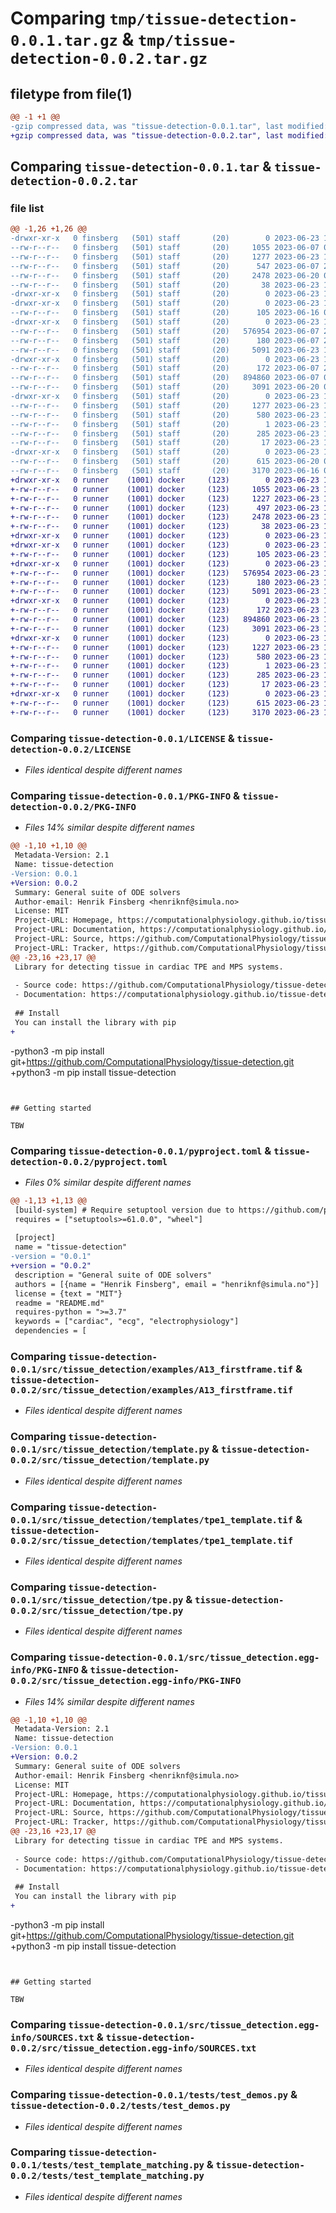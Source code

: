 # Comparing `tmp/tissue-detection-0.0.1.tar.gz` & `tmp/tissue-detection-0.0.2.tar.gz`

## filetype from file(1)

```diff
@@ -1 +1 @@
-gzip compressed data, was "tissue-detection-0.0.1.tar", last modified: Fri Jun 23 18:58:18 2023, max compression
+gzip compressed data, was "tissue-detection-0.0.2.tar", last modified: Fri Jun 23 19:03:54 2023, max compression
```

## Comparing `tissue-detection-0.0.1.tar` & `tissue-detection-0.0.2.tar`

### file list

```diff
@@ -1,26 +1,26 @@
-drwxr-xr-x   0 finsberg   (501) staff       (20)        0 2023-06-23 18:58:18.881508 tissue-detection-0.0.1/
--rw-r--r--   0 finsberg   (501) staff       (20)     1055 2023-06-07 08:22:16.000000 tissue-detection-0.0.1/LICENSE
--rw-r--r--   0 finsberg   (501) staff       (20)     1277 2023-06-23 18:58:18.881350 tissue-detection-0.0.1/PKG-INFO
--rw-r--r--   0 finsberg   (501) staff       (20)      547 2023-06-07 20:34:30.000000 tissue-detection-0.0.1/README.md
--rw-r--r--   0 finsberg   (501) staff       (20)     2478 2023-06-20 07:05:48.000000 tissue-detection-0.0.1/pyproject.toml
--rw-r--r--   0 finsberg   (501) staff       (20)       38 2023-06-23 18:58:18.881544 tissue-detection-0.0.1/setup.cfg
-drwxr-xr-x   0 finsberg   (501) staff       (20)        0 2023-06-23 18:58:18.870965 tissue-detection-0.0.1/src/
-drwxr-xr-x   0 finsberg   (501) staff       (20)        0 2023-06-23 18:58:18.871990 tissue-detection-0.0.1/src/tissue_detection/
--rw-r--r--   0 finsberg   (501) staff       (20)      105 2023-06-16 07:04:16.000000 tissue-detection-0.0.1/src/tissue_detection/__init__.py
-drwxr-xr-x   0 finsberg   (501) staff       (20)        0 2023-06-23 18:58:18.874662 tissue-detection-0.0.1/src/tissue_detection/examples/
--rw-r--r--   0 finsberg   (501) staff       (20)   576954 2023-06-07 20:03:39.000000 tissue-detection-0.0.1/src/tissue_detection/examples/A13_firstframe.tif
--rw-r--r--   0 finsberg   (501) staff       (20)      180 2023-06-07 20:23:17.000000 tissue-detection-0.0.1/src/tissue_detection/examples/__init__.py
--rw-r--r--   0 finsberg   (501) staff       (20)     5091 2023-06-23 18:58:02.000000 tissue-detection-0.0.1/src/tissue_detection/template.py
-drwxr-xr-x   0 finsberg   (501) staff       (20)        0 2023-06-23 18:58:18.875114 tissue-detection-0.0.1/src/tissue_detection/templates/
--rw-r--r--   0 finsberg   (501) staff       (20)      172 2023-06-07 20:32:57.000000 tissue-detection-0.0.1/src/tissue_detection/templates/__init__.py
--rw-r--r--   0 finsberg   (501) staff       (20)   894860 2023-06-07 09:04:58.000000 tissue-detection-0.0.1/src/tissue_detection/templates/tpe1_template.tif
--rw-r--r--   0 finsberg   (501) staff       (20)     3091 2023-06-20 07:05:48.000000 tissue-detection-0.0.1/src/tissue_detection/tpe.py
-drwxr-xr-x   0 finsberg   (501) staff       (20)        0 2023-06-23 18:58:18.872592 tissue-detection-0.0.1/src/tissue_detection.egg-info/
--rw-r--r--   0 finsberg   (501) staff       (20)     1277 2023-06-23 18:58:18.000000 tissue-detection-0.0.1/src/tissue_detection.egg-info/PKG-INFO
--rw-r--r--   0 finsberg   (501) staff       (20)      580 2023-06-23 18:58:18.000000 tissue-detection-0.0.1/src/tissue_detection.egg-info/SOURCES.txt
--rw-r--r--   0 finsberg   (501) staff       (20)        1 2023-06-23 18:58:18.000000 tissue-detection-0.0.1/src/tissue_detection.egg-info/dependency_links.txt
--rw-r--r--   0 finsberg   (501) staff       (20)      285 2023-06-23 18:58:18.000000 tissue-detection-0.0.1/src/tissue_detection.egg-info/requires.txt
--rw-r--r--   0 finsberg   (501) staff       (20)       17 2023-06-23 18:58:18.000000 tissue-detection-0.0.1/src/tissue_detection.egg-info/top_level.txt
-drwxr-xr-x   0 finsberg   (501) staff       (20)        0 2023-06-23 18:58:18.881136 tissue-detection-0.0.1/tests/
--rw-r--r--   0 finsberg   (501) staff       (20)      615 2023-06-20 07:05:48.000000 tissue-detection-0.0.1/tests/test_demos.py
--rw-r--r--   0 finsberg   (501) staff       (20)     3170 2023-06-16 08:25:35.000000 tissue-detection-0.0.1/tests/test_template_matching.py
+drwxr-xr-x   0 runner    (1001) docker     (123)        0 2023-06-23 19:03:54.853122 tissue-detection-0.0.2/
+-rw-r--r--   0 runner    (1001) docker     (123)     1055 2023-06-23 19:03:27.000000 tissue-detection-0.0.2/LICENSE
+-rw-r--r--   0 runner    (1001) docker     (123)     1227 2023-06-23 19:03:54.853122 tissue-detection-0.0.2/PKG-INFO
+-rw-r--r--   0 runner    (1001) docker     (123)      497 2023-06-23 19:03:27.000000 tissue-detection-0.0.2/README.md
+-rw-r--r--   0 runner    (1001) docker     (123)     2478 2023-06-23 19:03:27.000000 tissue-detection-0.0.2/pyproject.toml
+-rw-r--r--   0 runner    (1001) docker     (123)       38 2023-06-23 19:03:54.853122 tissue-detection-0.0.2/setup.cfg
+drwxr-xr-x   0 runner    (1001) docker     (123)        0 2023-06-23 19:03:54.849122 tissue-detection-0.0.2/src/
+drwxr-xr-x   0 runner    (1001) docker     (123)        0 2023-06-23 19:03:54.849122 tissue-detection-0.0.2/src/tissue_detection/
+-rw-r--r--   0 runner    (1001) docker     (123)      105 2023-06-23 19:03:27.000000 tissue-detection-0.0.2/src/tissue_detection/__init__.py
+drwxr-xr-x   0 runner    (1001) docker     (123)        0 2023-06-23 19:03:54.849122 tissue-detection-0.0.2/src/tissue_detection/examples/
+-rw-r--r--   0 runner    (1001) docker     (123)   576954 2023-06-23 19:03:27.000000 tissue-detection-0.0.2/src/tissue_detection/examples/A13_firstframe.tif
+-rw-r--r--   0 runner    (1001) docker     (123)      180 2023-06-23 19:03:27.000000 tissue-detection-0.0.2/src/tissue_detection/examples/__init__.py
+-rw-r--r--   0 runner    (1001) docker     (123)     5091 2023-06-23 19:03:27.000000 tissue-detection-0.0.2/src/tissue_detection/template.py
+drwxr-xr-x   0 runner    (1001) docker     (123)        0 2023-06-23 19:03:54.849122 tissue-detection-0.0.2/src/tissue_detection/templates/
+-rw-r--r--   0 runner    (1001) docker     (123)      172 2023-06-23 19:03:27.000000 tissue-detection-0.0.2/src/tissue_detection/templates/__init__.py
+-rw-r--r--   0 runner    (1001) docker     (123)   894860 2023-06-23 19:03:27.000000 tissue-detection-0.0.2/src/tissue_detection/templates/tpe1_template.tif
+-rw-r--r--   0 runner    (1001) docker     (123)     3091 2023-06-23 19:03:27.000000 tissue-detection-0.0.2/src/tissue_detection/tpe.py
+drwxr-xr-x   0 runner    (1001) docker     (123)        0 2023-06-23 19:03:54.849122 tissue-detection-0.0.2/src/tissue_detection.egg-info/
+-rw-r--r--   0 runner    (1001) docker     (123)     1227 2023-06-23 19:03:54.000000 tissue-detection-0.0.2/src/tissue_detection.egg-info/PKG-INFO
+-rw-r--r--   0 runner    (1001) docker     (123)      580 2023-06-23 19:03:54.000000 tissue-detection-0.0.2/src/tissue_detection.egg-info/SOURCES.txt
+-rw-r--r--   0 runner    (1001) docker     (123)        1 2023-06-23 19:03:54.000000 tissue-detection-0.0.2/src/tissue_detection.egg-info/dependency_links.txt
+-rw-r--r--   0 runner    (1001) docker     (123)      285 2023-06-23 19:03:54.000000 tissue-detection-0.0.2/src/tissue_detection.egg-info/requires.txt
+-rw-r--r--   0 runner    (1001) docker     (123)       17 2023-06-23 19:03:54.000000 tissue-detection-0.0.2/src/tissue_detection.egg-info/top_level.txt
+drwxr-xr-x   0 runner    (1001) docker     (123)        0 2023-06-23 19:03:54.853122 tissue-detection-0.0.2/tests/
+-rw-r--r--   0 runner    (1001) docker     (123)      615 2023-06-23 19:03:27.000000 tissue-detection-0.0.2/tests/test_demos.py
+-rw-r--r--   0 runner    (1001) docker     (123)     3170 2023-06-23 19:03:27.000000 tissue-detection-0.0.2/tests/test_template_matching.py
```

### Comparing `tissue-detection-0.0.1/LICENSE` & `tissue-detection-0.0.2/LICENSE`

 * *Files identical despite different names*

### Comparing `tissue-detection-0.0.1/PKG-INFO` & `tissue-detection-0.0.2/PKG-INFO`

 * *Files 14% similar despite different names*

```diff
@@ -1,10 +1,10 @@
 Metadata-Version: 2.1
 Name: tissue-detection
-Version: 0.0.1
+Version: 0.0.2
 Summary: General suite of ODE solvers
 Author-email: Henrik Finsberg <henriknf@simula.no>
 License: MIT
 Project-URL: Homepage, https://computationalphysiology.github.io/tissue-detection
 Project-URL: Documentation, https://computationalphysiology.github.io/tissue-detection
 Project-URL: Source, https://github.com/ComputationalPhysiology/tissue-detection
 Project-URL: Tracker, https://github.com/ComputationalPhysiology/tissue-detection/issues
@@ -23,16 +23,17 @@
 Library for detecting tissue in cardiac TPE and MPS systems.
 
 - Source code: https://github.com/ComputationalPhysiology/tissue-detection
 - Documentation: https://computationalphysiology.github.io/tissue-detection
 
 ## Install
 You can install the library with pip
+
 ```
-python3 -m pip install git+https://github.com/ComputationalPhysiology/tissue-detection.git
+python3 -m pip install tissue-detection
 ```
 
 
 ## Getting started
 
 TBW
```

### Comparing `tissue-detection-0.0.1/pyproject.toml` & `tissue-detection-0.0.2/pyproject.toml`

 * *Files 0% similar despite different names*

```diff
@@ -1,13 +1,13 @@
 [build-system] # Require setuptool version due to https://github.com/pypa/setuptools/issues/2938
 requires = ["setuptools>=61.0.0", "wheel"]
 
 [project]
 name = "tissue-detection"
-version = "0.0.1"
+version = "0.0.2"
 description = "General suite of ODE solvers"
 authors = [{name = "Henrik Finsberg", email = "henriknf@simula.no"}]
 license = {text = "MIT"}
 readme = "README.md"
 requires-python = ">=3.7"
 keywords = ["cardiac", "ecg", "electrophysiology"]
 dependencies = [
```

### Comparing `tissue-detection-0.0.1/src/tissue_detection/examples/A13_firstframe.tif` & `tissue-detection-0.0.2/src/tissue_detection/examples/A13_firstframe.tif`

 * *Files identical despite different names*

### Comparing `tissue-detection-0.0.1/src/tissue_detection/template.py` & `tissue-detection-0.0.2/src/tissue_detection/template.py`

 * *Files identical despite different names*

### Comparing `tissue-detection-0.0.1/src/tissue_detection/templates/tpe1_template.tif` & `tissue-detection-0.0.2/src/tissue_detection/templates/tpe1_template.tif`

 * *Files identical despite different names*

### Comparing `tissue-detection-0.0.1/src/tissue_detection/tpe.py` & `tissue-detection-0.0.2/src/tissue_detection/tpe.py`

 * *Files identical despite different names*

### Comparing `tissue-detection-0.0.1/src/tissue_detection.egg-info/PKG-INFO` & `tissue-detection-0.0.2/src/tissue_detection.egg-info/PKG-INFO`

 * *Files 14% similar despite different names*

```diff
@@ -1,10 +1,10 @@
 Metadata-Version: 2.1
 Name: tissue-detection
-Version: 0.0.1
+Version: 0.0.2
 Summary: General suite of ODE solvers
 Author-email: Henrik Finsberg <henriknf@simula.no>
 License: MIT
 Project-URL: Homepage, https://computationalphysiology.github.io/tissue-detection
 Project-URL: Documentation, https://computationalphysiology.github.io/tissue-detection
 Project-URL: Source, https://github.com/ComputationalPhysiology/tissue-detection
 Project-URL: Tracker, https://github.com/ComputationalPhysiology/tissue-detection/issues
@@ -23,16 +23,17 @@
 Library for detecting tissue in cardiac TPE and MPS systems.
 
 - Source code: https://github.com/ComputationalPhysiology/tissue-detection
 - Documentation: https://computationalphysiology.github.io/tissue-detection
 
 ## Install
 You can install the library with pip
+
 ```
-python3 -m pip install git+https://github.com/ComputationalPhysiology/tissue-detection.git
+python3 -m pip install tissue-detection
 ```
 
 
 ## Getting started
 
 TBW
```

### Comparing `tissue-detection-0.0.1/src/tissue_detection.egg-info/SOURCES.txt` & `tissue-detection-0.0.2/src/tissue_detection.egg-info/SOURCES.txt`

 * *Files identical despite different names*

### Comparing `tissue-detection-0.0.1/tests/test_demos.py` & `tissue-detection-0.0.2/tests/test_demos.py`

 * *Files identical despite different names*

### Comparing `tissue-detection-0.0.1/tests/test_template_matching.py` & `tissue-detection-0.0.2/tests/test_template_matching.py`

 * *Files identical despite different names*

